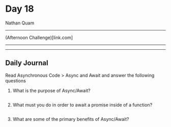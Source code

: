 # Day 18
Nathan Quam

---

(Afternoon Challenge)[link.com]

---
---

## Daily Journal

Read Asynchronous Code > Async and Await and answer the following questions

1. What is the purpose of Async/Await?
```

```

2. What must you do in order to await a promise inside of a function?
```

```

3. What are some of the primary benefits of Async/Await?
```

```